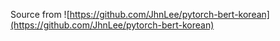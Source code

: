 Source from ![https://github.com/JhnLee/pytorch-bert-korean](https://github.com/JhnLee/pytorch-bert-korean)
